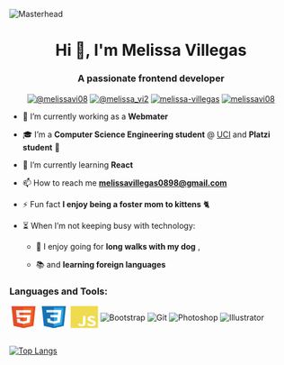 ![Masterhead](https://hosting.photobucket.com/images/i/melissavi08/WEB_DEVELOPER.gif?width=590&height=590&fit=bounds)
<h1 align="center">Hi 👋, I'm Melissa Villegas</h1>
<h3 align="center">A passionate frontend developer</h3>
<p align="center">
<a href="https://codepen.io/melissavi08" target="blank"><img align="center" height="25" src="https://img.shields.io/badge/Codepen-000000?style=flat&logo=codepen&logoColor=white" alt="@melissavi08"" /></a>
<a href="https://twitter.com/@melissa_vi2" target="blank"><img align="center" height="25" src="https://img.shields.io/badge/Twitter-1DA1F2?style=flat&logo=twitter&logoColor=white" alt="@melissa_vi2"/></a>
<a href="https://linkedin.com/in/melissa-villegas" target="blank"><img align="center" height="25" src="https://img.shields.io/badge/LinkedIn-0077B5?style=flat&logo=linkedin&logoColor=white" alt="melissa-villegas" /></a>
<a href="https://instagram.com/melissavi08" target="blank"><img align="center" height="25" src="https://img.shields.io/badge/Instagram-E4405F?style=flat&logo=instagram&logoColor=white" alt="melissavi08"/></a>
</p>

- 💼  I’m currently working as a **Webmater**

- 🎓 I’m a **Computer Science Engineering student** @ <a href="https://www.uci.cu/en" target="blank">UCI</a> and **Platzi student** 💚

- 🌱 I’m currently learning **React**

- 📫 How to reach me **melissavillegas0898@gmail.com**

- ⚡ Fun fact **I enjoy being a foster mom to kittens** 🐈

- ⏳ When I’m not keeping busy with technology: 

  - 🦮 I enjoy going for **long walks with my dog** ,
  
  - 📚 and **learning foreign languages**



<div >
<h3 align="left">Languages and Tools:</h3>
  <img align="center" alt="HTML" height="40" width="50" src="https://raw.githubusercontent.com/devicons/devicon/master/icons/html5/html5-original.svg">
  <img align="center" alt="CSS" height="40" width="50" src="https://raw.githubusercontent.com/devicons/devicon/master/icons/css3/css3-original.svg">
  <img align="center" alt="JavaScript" height="40" width="50" src="https://raw.githubusercontent.com/devicons/devicon/master/icons/javascript/javascript-plain.svg">
  <img align="center" alt="Bootstrap" height="40" width="50" src="https://cdn.jsdelivr.net/gh/devicons/devicon/icons/bootstrap/bootstrap-plain-wordmark.svg">
  <img align="center" alt="Git" height="40" width="50" src="https://cdn.jsdelivr.net/gh/devicons/devicon/icons/git/git-original.svg">
  <img align="center" alt="Photoshop" height="40" width="50" src="https://www.adobe.com/content/dam/acom/one-console/icons_rebrand/ps_appicon.svg">
  <img align="center" alt="Illustrator" height="40" width="50" src="https://www.adobe.com/content/dam/shared/images/product-icons/svg/illustrator.svg" />
</div> <br/>

[![Top Langs](https://github-readme-stats.vercel.app/api/top-langs/?username=melissavi08&layout=compact&theme=dracula)](https://github.com/melissavi08/github-readme-stats)
